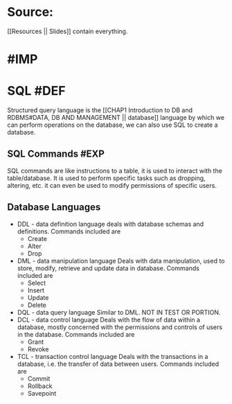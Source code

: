 
# Source:
[[Resources || Slides]] contain everything.

# #IMP 


# SQL #DEF 
Structured query language is the [[CHAP1 Introduction to DB and RDBMS#DATA, DB AND MANAGEMENT || database]] language by which we can perform operations on the database, we can also use SQL to create a database. 

## SQL Commands #EXP 
SQL commands are like instructions to a table, it is used to interact with the table/database. It is used to perform specific tasks such as dropping, altering, etc. it can even be used to modify permissions of specific users.

## Database Languages
- DDL - data definition language
	 deals with database schemas and definitions. 
	 Commands included are 
	 - Create 
	 - Alter
	 - Drop
- DML - data manipulation language
	 Deals with data manipulation, used to store, modify, retrieve and update data in database.
	 Commands included are
	 - Select
	 - Insert
	 - Update
	 - Delete
- DQL - data query language
	 Similar to DML. NOT IN TEST OR PORTION.
- DCL - data control language
	 Deals with the flow of data within a database, mostly concerned with the permissions and controls of users in the database.
	 Commands included are
	 - Grant
	 - Revoke
- TCL - transaction control language
	 Deals with the transactions in a database, i.e. the transfer of data between users.
	 Commands included are
	 - Commit
	 - Rollback
	 - Savepoint



